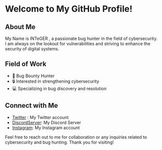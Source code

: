 # Welcome to My GitHub Profile!

## About Me
My Name is INTeGER , a passionate bug hunter in the field of cybersecurity. I am always on the lookout for vulnerabilities and striving to enhance the security of digital systems.

## Field of Work
- 🐞 Bug Bounty Hunter
- 🔒 Interested in strengthening cybersecurity
- 💻 Specializing in bug discovery and resolution

## Connect with Me
- [Twitter](https://x.com/iinterp0l) : My Twitter account
- [DiscordServer](https://discord.gg/56VD2VFXsQ): My Discord Server
- [Instagram](https://instagram.com/986ie): My Instagram account

Feel free to reach out to me for collaboration or any inquiries related to cybersecurity and bug hunting. Thank you for visiting!
